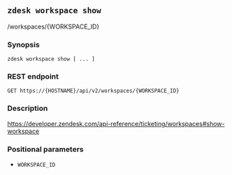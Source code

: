 ## `zdesk workspace show`

/workspaces/{WORKSPACE_ID}

### Synopsis

    zdesk workspace show [ ... ]

### REST endpoint

    GET https://{HOSTNAME}/api/v2/workspaces/{WORKSPACE_ID}

### Description

https://developer.zendesk.com/api-reference/ticketing/workspaces#show-workspace

### Positional parameters

* `WORKSPACE_ID`

